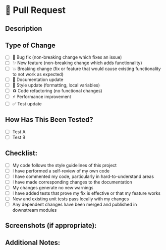 # 🚀 Pull Request

## Description
<!-- Describe your changes in detail -->

## Type of Change
<!-- Put an `x` in all the boxes that apply -->

- [ ] 🐛 Bug fix (non-breaking change which fixes an issue)
- [ ] ✨ New feature (non-breaking change which adds functionality)
- [ ] 💥 Breaking change (fix or feature that would cause existing functionality to not work as expected)
- [ ] 📝 Documentation update
- [ ] 🎨 Style update (formatting, local variables)
- [ ] ♻️ Code refactoring (no functional changes)
- [ ] ⚡ Performance improvement
- [ ] ✅ Test update

## How Has This Been Tested?
<!-- Describe the tests that you ran to verify your changes -->

- [ ] Test A
- [ ] Test B

## Checklist:
<!-- Put an `x` in all the boxes that apply -->

- [ ] My code follows the style guidelines of this project
- [ ] I have performed a self-review of my own code
- [ ] I have commented my code, particularly in hard-to-understand areas
- [ ] I have made corresponding changes to the documentation
- [ ] My changes generate no new warnings
- [ ] I have added tests that prove my fix is effective or that my feature works
- [ ] New and existing unit tests pass locally with my changes
- [ ] Any dependent changes have been merged and published in downstream modules

## Screenshots (if appropriate):

## Additional Notes:
<!-- Add any other information about the PR here --> 